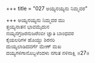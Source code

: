 +++
title = "027 ಅಯ್ಯನಯ್ಯನು ನಿಮ್ಮವರ"

+++
ಅಯ್ಯನಯ್ಯನು ನಿಮ್ಮವರ ಮು  
ತ್ತಯ್ಯನಾತನ ಭಾವಮೈದುನ  
ನಯ್ಯನಗ್ರಜರನುಜರೆಂಬೀ ಜ್ಞಾತಿ ಬಾಂಧವರ   
ಕೈಯಲರಿಗಳ ಹೊಯ್ದು ಶಿರನರಿ  
ದುಯ್ಯಲಾಡಿದವರ್ಗೆ ಮೇಣ್ ಮಖ  
ದಯ್ಯಗಳಿಗಾನೊಬ್ಬಳೆಂದಳು ನಗುತ ನಳಿನಾಕ್ಷಿ      ॥27॥